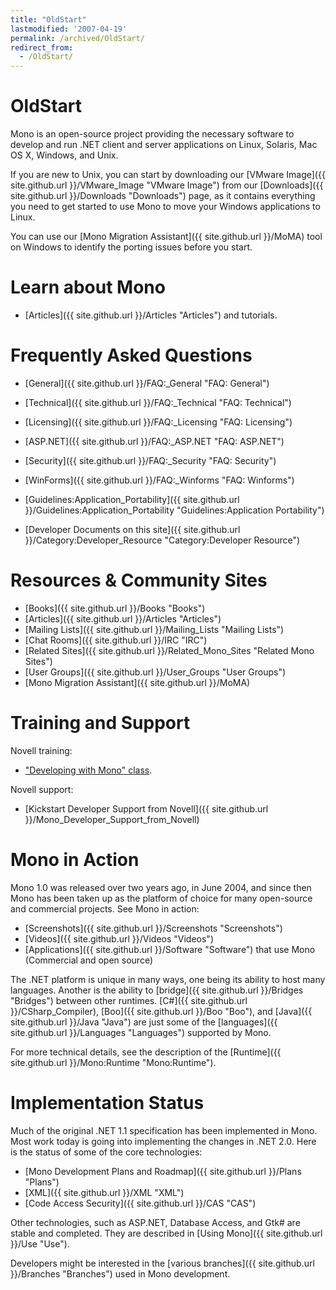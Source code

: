 ```yaml
---
title: "OldStart"
lastmodified: '2007-04-19'
permalink: /archived/OldStart/
redirect_from:
  - /OldStart/
---
```


OldStart
========

 Mono is an open-source project providing the necessary software to develop and run .NET client and server applications on Linux, Solaris, Mac OS X, Windows, and Unix.

If you are new to Unix, you can start by downloading our [VMware Image]({{ site.github.url }}/VMware_Image "VMware Image") from our [Downloads]({{ site.github.url }}/Downloads "Downloads") page, as it contains everything you need to get started to use Mono to move your Windows applications to Linux.

You can use our [Mono Migration Assistant]({{ site.github.url }}/MoMA) tool on Windows to identify the porting issues before you start.

Learn about Mono
================

-   [Articles]({{ site.github.url }}/Articles "Articles") and tutorials.

Frequently Asked Questions
==========================

-   [General]({{ site.github.url }}/FAQ:_General "FAQ: General")
-   [Technical]({{ site.github.url }}/FAQ:_Technical "FAQ: Technical")
-   [Licensing]({{ site.github.url }}/FAQ:_Licensing "FAQ: Licensing")
-   [ASP.NET]({{ site.github.url }}/FAQ:_ASP.NET "FAQ: ASP.NET")
-   [Security]({{ site.github.url }}/FAQ:_Security "FAQ: Security")
-   [WinForms]({{ site.github.url }}/FAQ:_Winforms "FAQ: Winforms")

-   [Guidelines:Application\_Portability]({{ site.github.url }}/Guidelines:Application_Portability "Guidelines:Application Portability")
-   [Developer Documents on this site]({{ site.github.url }}/Category:Developer_Resource "Category:Developer Resource")

Resources & Community Sites
===========================

-   [Books]({{ site.github.url }}/Books "Books")
-   [Articles]({{ site.github.url }}/Articles "Articles")
-   [Mailing Lists]({{ site.github.url }}/Mailing_Lists "Mailing Lists")
-   [Chat Rooms]({{ site.github.url }}/IRC "IRC")
-   [Related Sites]({{ site.github.url }}/Related_Mono_Sites "Related Mono Sites")
-   [User Groups]({{ site.github.url }}/User_Groups "User Groups")
-   [Mono Migration Assistant]({{ site.github.url }}/MoMA)

Training and Support
====================

Novell training:

-   ["Developing with Mono" class](http://developer.novell.com/wiki/index.php/Developing_with_Mono).

Novell support:

-   [Kickstart Developer Support from Novell]({{ site.github.url }}/Mono_Developer_Support_from_Novell)

Mono in Action
==============

Mono 1.0 was released over two years ago, in June 2004, and since then Mono has been taken up as the platform of choice for many open-source and commercial projects. See Mono in action:

-   [Screenshots]({{ site.github.url }}/Screenshots "Screenshots")
-   [Videos]({{ site.github.url }}/Videos "Videos")
-   [Applications]({{ site.github.url }}/Software "Software") that use Mono (Commercial and open source)

The .NET platform is unique in many ways, one being its ability to host many languages. Another is the ability to [bridge]({{ site.github.url }}/Bridges "Bridges") between other runtimes. [C\#]({{ site.github.url }}/CSharp_Compiler), [Boo]({{ site.github.url }}/Boo "Boo"), and [Java]({{ site.github.url }}/Java "Java") are just some of the [languages]({{ site.github.url }}/Languages "Languages") supported by Mono.

For more technical details, see the description of the [Runtime]({{ site.github.url }}/Mono:Runtime "Mono:Runtime").

Implementation Status
=====================

Much of the original .NET 1.1 specification has been implemented in Mono. Most work today is going into implementing the changes in .NET 2.0. Here is the status of some of the core technologies:

-   [Mono Development Plans and Roadmap]({{ site.github.url }}/Plans "Plans")
-   [XML]({{ site.github.url }}/XML "XML")
-   [Code Access Security]({{ site.github.url }}/CAS "CAS")

Other technologies, such as ASP.NET, Database Access, and Gtk\# are stable and completed. They are described in [Using Mono]({{ site.github.url }}/Use "Use").

Developers might be interested in the [various branches]({{ site.github.url }}/Branches "Branches") used in Mono development.

